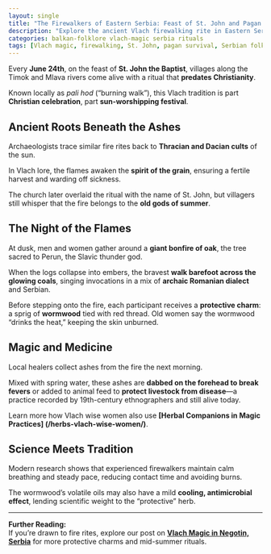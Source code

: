 ```yaml
---
layout: single
title: "The Firewalkers of Eastern Serbia: Feast of St. John and Pagan Survival"
description: "Explore the ancient Vlach firewalking rite in Eastern Serbia—how the Feast of St. John preserves pre-Christian sun worship and protective magic."
categories: balkan-folklore vlach-magic serbia rituals
tags: [Vlach magic, firewalking, St. John, pagan survival, Serbian folklore]
---
```


Every **June 24th**, on the feast of **St. John the Baptist**, villages along the Timok and Mlava rivers come alive with a ritual that **predates Christianity**.  

Known locally as *pali hod* (“burning walk”), this Vlach tradition is part **Christian celebration**, part **sun-worshipping festival**.

## Ancient Roots Beneath the Ashes
Archaeologists trace similar fire rites back to **Thracian and Dacian cults** of the sun.  

In Vlach lore, the flames awaken the **spirit of the grain**, ensuring a fertile harvest and warding off sickness. 

The church later overlaid the ritual with the name of St. John, but villagers still whisper that the fire belongs to the **old gods of summer**.

## The Night of the Flames
At dusk, men and women gather around a **giant bonfire of oak**, the tree sacred to Perun, the Slavic thunder god. 

When the logs collapse into embers, the bravest **walk barefoot across the glowing coals**, singing invocations in a mix of **archaic Romanian dialect** and Serbian.  

Before stepping onto the fire, each participant receives a **protective charm**: a sprig of **wormwood** tied with red thread. Old women say the wormwood “drinks the heat,” keeping the skin unburned.

## Magic and Medicine
Local healers collect ashes from the fire the next morning. 

Mixed with spring water, these ashes are **dabbed on the forehead to break fevers** or added to animal feed to **protect livestock from disease**—a practice recorded by 19th-century ethnographers and still alive today.

Learn more how Vlach wise women also use **[Herbal Companions in Magic Practices] (/herbs-vlach-wise-women/)**. 

## Science Meets Tradition
Modern research shows that experienced firewalkers maintain calm breathing and steady pace, reducing contact time and avoiding burns. 

The wormwood’s volatile oils may also have a mild **cooling, antimicrobial effect**, lending scientific weight to the “protective” herb.

---

**Further Reading:**  
If you’re drawn to fire rites, explore our post on **[Vlach Magic in Negotin, Serbia](/vlach-magic-negotin-serbia/)** for more protective charms and mid-summer rituals.

